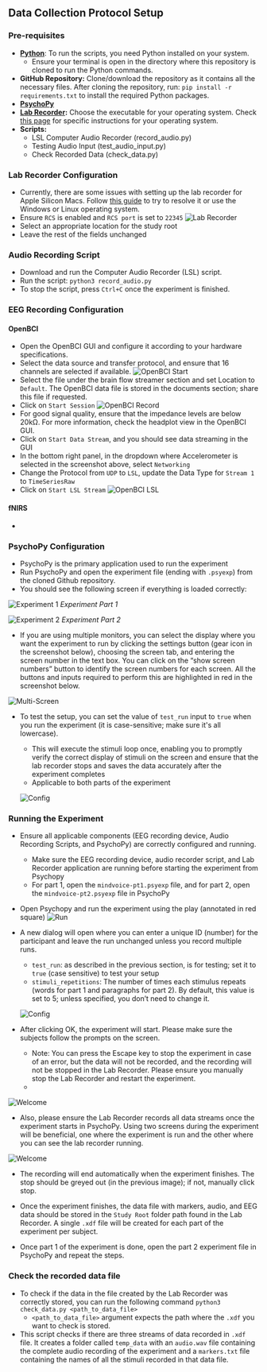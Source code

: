 ## Data Collection Protocol Setup

### Pre-requisites

- **[Python](https://www.python.org/)**: To run the scripts, you need Python installed on your system.
  - Ensure your terminal is open in the directory where this repository is cloned to run the Python commands. 
- **GitHub Repository:** Clone/download the repository as it contains all the necessary files. After cloning the repository, run: `pip install -r requirements.txt` to install the required Python packages.
- **[PsychoPy](https://www.psychopy.org/download.html)**
- **[Lab Recorder](https://github.com/labstreaminglayer/App-LabRecorder/releases):** Choose the executable for your operating system. Check [this page](https://github.com/labstreaminglayer/App-LabRecorder?tab=readme-ov-file#dependencies) for specific instructions for your operating system.
- **Scripts:** 
  - LSL Computer Audio Recorder (record_audio.py)
  - Testing Audio Input (test_audio_input.py)
  - Check Recorded Data (check_data.py)


### Lab Recorder Configuration

- Currently, there are some issues with setting up the lab recorder for Apple Silicon Macs. Follow [this guide]((https://github.com/labstreaminglayer/App-LabRecorder/issues/109)) to try to resolve it or use the Windows or Linux operating system.
- Ensure `RCS` is enabled and `RCS port` is set to `22345` 
![Lab Recorder ](images/lab_recorder.png)
- Select an appropriate location for the study root
- Leave the rest of the fields unchanged

### Audio Recording Script

- Download and run the Computer Audio Recorder (LSL) script.
- Run the script: `python3 record_audio.py`
- To stop the script, press `Ctrl+C` once the experiment is finished.

### EEG Recording Configuration

#### OpenBCI

- Open the OpenBCI GUI and configure it according to your hardware specifications.
- Select the data source and transfer protocol, and ensure that 16 channels are selected if available.
![OpenBCI Start](images/open_bci-start.png)
- Select the file under the brain flow streamer section and set Location to `Default`. The OpenBCI data file is stored in the documents section; share this file if requested.
- Click on `Start Session`
![OpenBCI Record](images/open_bci-record.png)
- For good signal quality, ensure that the impedance levels are below 20kΩ. For more information, check the headplot view in the OpenBCI GUI.
- Click on `Start Data Stream`, and you should see data streaming in the GUI
- In the bottom right panel, in the dropdown where Accelerometer is selected in the screenshot above, select `Networking`
- Change the Protocol from `UDP` to `LSL`, update the Data Type for `Stream 1` to `TimeSeriesRaw`
- Click on `Start LSL Stream`
![OpenBCI LSL](images/open_bci-lsl.png)


#### fNIRS
- 

### PsychoPy Configuration

- PsychoPy is the primary application used to run the experiment 
- Run PsychoPy and open the experiment file (ending with `.psyexp`) from the cloned Github repository.
- You should see the following screen if everything is loaded correctly: 

![Experiment 1](images/exp-1.png)
*Experiment Part 1*

![Experiment 2](images/exp-2.png)
*Experiment Part 2*

- If you are using multiple monitors, you can select the display where you want the experiment to run by clicking the settings button (gear icon in the screenshot below), choosing the screen tab, and entering the screen number in the text box. You can click on the “show screen numbers” button to identify the screen numbers for each screen. All the buttons and inputs required to perform this are highlighted in red in the screenshot below.
  
![Multi-Screen](images/multi-screen.png)

- To test the setup, you can set the value of `test_run` input to `true` when you run the experiment (it is case-sensitive; make sure it's all lowercase).
  - This will execute the stimuli loop once, enabling you to promptly verify the correct display of stimuli on the screen and ensure that the lab recorder stops and saves the data accurately after the experiment completes
  - Applicable to both parts of the experiment 
  
  ![Config](images/exp-config.png)

### Running the Experiment

- Ensure all applicable components (EEG recording device, Audio Recording Scripts, and PsychoPy) are correctly configured and running.
  - Make sure the EEG recording device, audio recorder script, and Lab Recorder application are running before starting the experiment from Psychopy
  - For part 1, open the `mindvoice-pt1.psyexp` file, and for part 2, open the `mindvoice-pt2.psyexp` file in PsychoPy 
- Open Psychopy and run the experiment using the play (annotated in red square)
![Run](images/run-exp.png)

- A new dialog will open where you can enter a unique ID (number) for the participant and leave the run unchanged unless you record multiple runs.
  - `test_run`: as described in the previous section, is for testing; set it to `true` (case sensitive) to test your setup
  - `stimuli_repetitions`: The number of times each stimulus repeats (words for part 1 and paragraphs for part 2). By default, this value is set to 5; unless specified, you don’t need to change it. 
  
  ![Config](images/exp-config.png)

- After clicking OK, the experiment will start. Please make sure the subjects follow the prompts on the screen.
  - Note: You can press the Escape key to stop the experiment in case of an error, but the data will not be recorded, and the recording will not be stopped in the Lab Recorder. Please ensure you manually stop the Lab Recorder and restart the experiment.
  - 
![Welcome](images/welcome.png)

- Also, please ensure the Lab Recorder records all data streams once the experiment starts in PsychoPy. Using two screens during the experiment will be beneficial, one where the experiment is run and the other where you can see the lab recorder running.

![Welcome](images/lab-lsl.png)

- The recording will end automatically when the experiment finishes. The stop should be greyed out (in the previous image); if not, manually click stop. 

- Once the experiment finishes, the data file with markers, audio, and EEG data should be stored in the `Study Root` folder path found in the Lab Recorder. A single `.xdf` file will be created for each part of the experiment per subject.
- Once part 1 of the experiment is done, open the part 2 experiment file in PsychoPy and repeat the steps.
  
### Check the recorded data file

- To check if the data in the file created by the Lab Recorder was correctly stored, you can run the following command `python3 check_data.py <path_to_data_file>`
  - `<path_to_data_file>` argument expects the path where the `.xdf` you want to check is stored. 
- This script checks if there are three streams of data recorded in `.xdf` file. It creates a folder called `temp_data` with an `audio.wav` file containing the complete audio recording of the experiment and a `markers.txt` file containing the names of all the stimuli recorded in that data file. 
